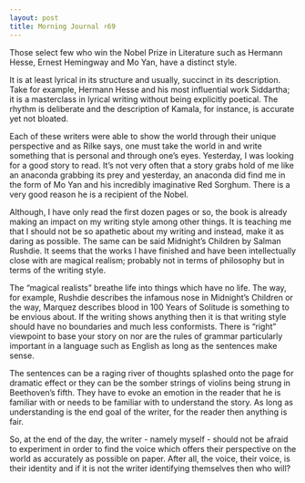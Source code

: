 ```yaml
---
layout: post
title: Morning Journal ♯69
---
```


Those select few who win the Nobel Prize in Literature such as Hermann Hesse, Ernest Hemingway and Mo Yan, have a distinct style. 

It is at least lyrical in its structure and usually, succinct in its description. Take for example, Hermann Hesse and his most influential work Siddartha; it is a masterclass in lyrical writing without being explicitly poetical. The rhythm is deliberate and the description of Kamala, for instance, is accurate yet not bloated. 

Each of these writers were able to show the world through their unique perspective and as Rilke says, one must take the world in and write something that is personal and through one’s eyes. Yesterday, I was looking for a good story to read. It’s not very often that a story grabs hold of me like an anaconda grabbing its prey and yesterday, an anaconda did find me in the form of Mo Yan and his incredibly imaginative Red Sorghum. There is a very good reason he is a recipient of the Nobel. 

Although, I have only read the first dozen pages or so, the book is already making an impact on my writing style among other things. It is teaching me that I should not be so apathetic about my writing and instead, make it as daring as possible. The same can be said Midnight’s Children by Salman Rushdie. It seems that the works I have finished and have been intellectually close with are magical realism; probably not in terms of philosophy but in terms of the writing style. 

The “magical realists” breathe life into things which have no life. The way, for example, Rushdie describes the infamous nose in Midnight’s Children or the way, Marquez describes blood in 100 Years of Solitude is something to be envious about. If the writing shows anything then it is that writing style should have no boundaries and much less conformists. There is “right” viewpoint to base your story on nor are the rules of grammar particularly important in a language such as English as long as the sentences make sense. 

The sentences can be a raging river of thoughts splashed onto the page for dramatic effect or they can be the somber strings of violins being strung in Beethoven’s fifth. They have to evoke an emotion in the reader that he is familiar with or needs to be familiar with to understand the story. As long as understanding is the end goal of the writer, for the reader then anything is fair. 

So, at the end of the day, the writer - namely myself - should not be afraid to experiment in order to find the voice which offers their perspective on the world as accurately as possible on paper. After all, the voice, their voice, is their identity and if it is not the writer identifying themselves then who will?
